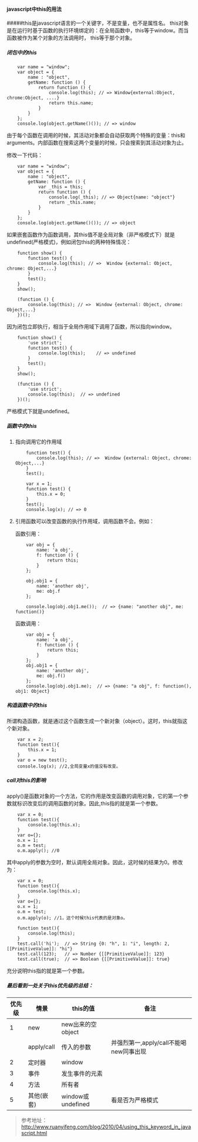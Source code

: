 #### javascript中this的用法
#####this是javascript语言的一个关键字，不是变量，也不是属性名。
this对象是在运行时基于函数的执行环境绑定的：在全局函数中，this等于window。而当函数被作为某个对象的方法调用时， this等于那个对象。
##### 闭包中的this

```
    var name = "window";
    var object = {
        name : "object",
        getName: function () {
            return function () {
                console.log(this); // => Window{external:Object, chrome:Object, ....}
                return this.name;
            }
        }
    };
    console.log(object.getName()()); // => window
```
    
由于每个函数在调用的时候，其活动对象都会自动获取两个特殊的变量：this和arguments。内部函数在搜索这两个变量的时候，只会搜索到其活动对象为止。

修改一下代码：
```
    var name = "window";
    var object = {
        name : "object",
        getName: function () {
            var _this = this;
            return function () {
                console.log(_this); // => Object{name: "object"}
                return _this.name;
            }
        }
    };
    console.log(object.getName()()); // => object
```
如果嵌套函数作为函数调用，其this值不是全局对象（非严格模式下）就是undefined(严格模式)，例如闭包this的两种特殊情况：
```
    function show() {
        function test() {
            console.log(this); // =>  Window {external: Object, chrome: Object,...}
        }
        test();
    }
    show();
```
```
    (function () {
        console.log(this); // =>  Window {external: Object, chrome: Object,...}
    })();
```
因为闭包立即执行，相当于全局作用域下调用了函数，所以指向window。
    
```
    function show() {
        'use strict';
        function test() {
            console.log(this);    // => undefined
        }
        test();
    }
    show();
```
```
    (function () {
        'use strict';
        console.log(this);  // => undefined
    })();

```
严格模式下就是undefined。

##### 函数中的this
1. 指向调用它的作用域
    
    ```
        function test() {
            console.log(this); // =>  Window {external: Object, chrome: Object,...}
        }
        test();
    ```
    ```
        var x = 1;
        function test() {
            this.x = 0;
        }
        test();
        console.log(x); // => 0
    ```
2. 引用函数可以改变函数的执行作用域，调用函数不会。例如：

    函数引用：
    ```
        var obj = {
            name: 'a obj',
            f: function () {
                return this;
            }
        };
        
        obj.obj1 = {
            name: 'another obj',
            me: obj.f
        };
        
        console.log(obj.obj1.me());  // => {name: "another obj", me: function()}
    ```
    函数调用：
    ```
        var obj = {
            name: 'a obj',
            f: function () {
                return this;
            }
        };
        obj.obj1 = {
            name: 'another obj',
            me: obj.f()
        };
        console.log(obj.obj1.me);  // => {name: "a obj", f: function(), obj1: Object}
    ```
##### 构造函数中的this
所谓构造函数，就是通过这个函数生成一个新对象（object）。这时，this就指这个新对象。
```
    var x = 2;
    function test(){
        this.x = 1;
    }
    var o = new test();
    console.log(x); //2,全局变量x的值没有改变。
```
##### call对this的影响
apply()是函数对象的一个方法，它的作用是改变函数的调用对象，它的第一个参数就标识改变后的调用函数的对象。因此,this指的就是第一个参数。
```
    var x = 0;
    function test(){
        console.log(this.x);
    }
    var o={};
    o.x = 1;
    o.m = test;
    o.m.apply(); //0
```
其中apply的参数为空时，默认调用全局对象。因此，这时候的结果为0。修改为：
```
    var x = 0;
    function test(){
        console.log(this.x);
    }
    var o={};
    o.x = 1;
    o.m = test;
    o.m.apply(o); //1，这个时候this代表的是对象o。
```
```
    function test(){
        console.log(this);
    }
    test.call('hi');  // => String {0: "h", 1: "i", length: 2, [[PrimitiveValue]]: "hi"}
    test.call(123);   // => Number {[[PrimitiveValue]]: 123}
    test.call(true);  // => Boolean {[[PrimitiveValue]]: true}
```
充分说明this指的就是第一个参数。

##### 最后看到一处关于this优先级的总结：
|优先级| 情景 | this的值 | 备注|
|------|------|-----    |------|
| 1    |new   |new出来的空object| |
|      |apply/call|传入的参数|并强烈第一,apply/call不能喝new同事出现|
| 2    | 定时器| window | |
| 3    |事件 |发生事件的元素| |
| 4    |方法 |所有者|  |
| 5    |其他(嵌套)|window或undefined| 看是否为严格模式


> 参考地址：http://www.ruanyifeng.com/blog/2010/04/using_this_keyword_in_javascript.html

